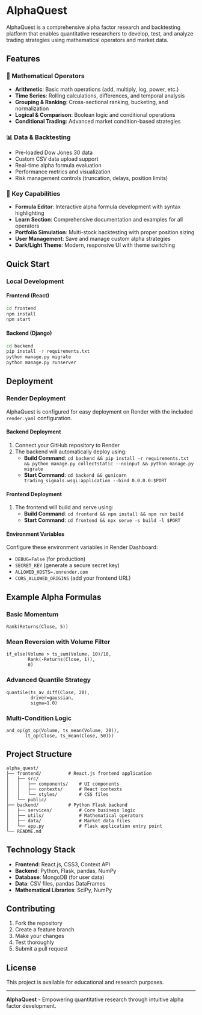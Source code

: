 # AlphaQuest

AlphaQuest is a comprehensive alpha factor research and backtesting platform that enables quantitative researchers to develop, test, and analyze trading strategies using mathematical operators and market data.

## Features

### 🧮 Mathematical Operators
- **Arithmetic**: Basic math operations (add, multiply, log, power, etc.)
- **Time Series**: Rolling calculations, differences, and temporal analysis
- **Grouping & Ranking**: Cross-sectional ranking, bucketing, and normalization
- **Logical & Comparison**: Boolean logic and conditional operations
- **Conditional Trading**: Advanced market condition-based strategies

### 📊 Data & Backtesting
- Pre-loaded Dow Jones 30 data
- Custom CSV data upload support
- Real-time alpha formula evaluation
- Performance metrics and visualization
- Risk management controls (truncation, delays, position limits)

### 🎯 Key Capabilities
- **Formula Editor**: Interactive alpha formula development with syntax highlighting
- **Learn Section**: Comprehensive documentation and examples for all operators
- **Portfolio Simulation**: Multi-stock backtesting with proper position sizing
- **User Management**: Save and manage custom alpha strategies
- **Dark/Light Theme**: Modern, responsive UI with theme switching

## Quick Start

### Local Development

#### Frontend (React)
```bash
cd frontend
npm install
npm start
```

#### Backend (Django)
```bash
cd backend
pip install -r requirements.txt
python manage.py migrate
python manage.py runserver
```

## Deployment

### Render Deployment

AlphaQuest is configured for easy deployment on Render with the included `render.yaml` configuration.

#### Backend Deployment
1. Connect your GitHub repository to Render
2. The backend will automatically deploy using:
   - **Build Command**: `cd backend && pip install -r requirements.txt && python manage.py collectstatic --noinput && python manage.py migrate`
   - **Start Command**: `cd backend && gunicorn trading_signals.wsgi:application --bind 0.0.0.0:$PORT`

#### Frontend Deployment
1. The frontend will build and serve using:
   - **Build Command**: `cd frontend && npm install && npm run build`
   - **Start Command**: `cd frontend && npx serve -s build -l $PORT`

#### Environment Variables
Configure these environment variables in Render Dashboard:
- `DEBUG=False` (for production)
- `SECRET_KEY` (generate a secure secret key)
- `ALLOWED_HOSTS=.onrender.com`
- `CORS_ALLOWED_ORIGINS` (add your frontend URL)

## Example Alpha Formulas

### Basic Momentum
```
Rank(Returns(Close, 5))
```

### Mean Reversion with Volume Filter
```
if_else(Volume > ts_sum(Volume, 10)/10,
        Rank(-Returns(Close, 1)),
        0)
```

### Advanced Quantile Strategy
```
quantile(ts_av_diff(Close, 20),
         driver=gaussian,
         sigma=1.0)
```

### Multi-Condition Logic
```
and_op(gt_op(Volume, ts_mean(Volume, 20)),
       lt_op(Close, ts_mean(Close, 50)))
```

## Project Structure

```
alpha_quest/
├── frontend/          # React.js frontend application
│   ├── src/
│   │   ├── components/    # UI components
│   │   ├── contexts/      # React contexts
│   │   └── styles/        # CSS files
│   └── public/
├── backend/           # Python Flask backend
│   ├── services/          # Core business logic
│   ├── utils/             # Mathematical operators
│   ├── data/              # Market data files
│   └── app.py             # Flask application entry point
└── README.md
```

## Technology Stack

- **Frontend**: React.js, CSS3, Context API
- **Backend**: Python, Flask, pandas, NumPy
- **Database**: MongoDB (for user data)
- **Data**: CSV files, pandas DataFrames
- **Mathematical Libraries**: SciPy, NumPy

## Contributing

1. Fork the repository
2. Create a feature branch
3. Make your changes
4. Test thoroughly
5. Submit a pull request

## License

This project is available for educational and research purposes.

---

**AlphaQuest** - Empowering quantitative research through intuitive alpha factor development.